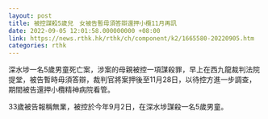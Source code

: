 ```yaml
---
layout: post
title: 被控謀殺5歲兒　女被告暫毋須答辯還押小欖11月再訊
date: 2022-09-05 12:01:58.000000000 +08:00
link: https://news.rthk.hk/rthk/ch/component/k2/1665580-20220905.htm
categories: rthk
---
```


深水埗一名5歲男童死亡案，涉案的母親被控一項謀殺罪，早上在西九龍裁判法院提堂，被告暫時毋須答辯，裁判官將案押後至11月28日，以待控方進一步調查，期間被告還押小欖精神病院看管。

33歲被告報稱無業，被控於今年9月2日，在深水埗謀殺一名5歲男童。

